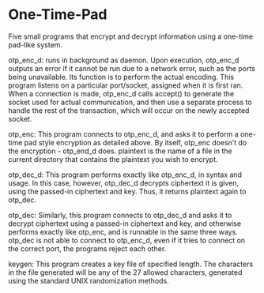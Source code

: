 # One-Time-Pad
Five small programs that encrypt and decrypt information using a one-time pad-like system.

otp_enc_d: runs in background as daemon. Upon execution, otp_enc_d outputs an error if it cannot be run due to a network error, such as the ports being unavailable. Its function is to perform the actual encoding. This program listens on a particular port/socket, assigned when it is first ran. When a connection is made, otp_enc_d calls accept() to generate the socket used for actual communication, and then use a separate process to handle the rest of the transaction, which will occur on the newly accepted socket.

otp_enc: This program connects to otp_enc_d, and asks it to perform a one-time pad style encryption as detailed above. By itself, otp_enc doesn’t do the encryption - otp_end_d does. plaintext is the name of a file in the current directory that contains the plaintext you wish to encrypt.

otp_dec_d: This program performs exactly like otp_enc_d, in syntax and usage. In this case, however, otp_dec_d decrypts ciphertext it is given, using the passed-in ciphertext and key. Thus, it returns plaintext again to otp_dec.

otp_dec: Similarly, this program connects to otp_dec_d and asks it to decrypt ciphertext using a passed-in ciphertext and key, and otherwise performs exactly like otp_enc, and is runnable in the same three ways. otp_dec is not able to connect to otp_enc_d, even if it tries to connect on the correct port, the programs reject each other.

keygen: This program creates a key file of specified length. The characters in the file generated will be any of the 27 allowed characters, generated using the standard UNIX randomization methods.
